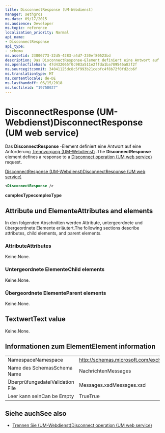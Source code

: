 ```yaml
---
title: DisconnectResponse (UM-Webdienst)
manager: sethgros
ms.date: 09/17/2015
ms.audience: Developer
ms.topic: reference
localization_priority: Normal
api_name:
- DisconnectResponse
api_type:
- schema
ms.assetid: 23806773-32d5-4283-a4d7-230ef80523bd
description: Das DisconnectResponse-Element definiert eine Antwort auf eine Disconnect-Vorgang (UM-Webdienst) an.
ms.openlocfilehash: 47d432065f0c983a511e2ffda1ba789546a82f2f
ms.sourcegitcommit: 34041125dc8c5f993b21cebfc4f8b72f0fd2cb6f
ms.translationtype: MT
ms.contentlocale: de-DE
ms.lasthandoff: 06/15/2018
ms.locfileid: "19758027"
---
```

# <a name="disconnectresponse-um-web-service"></a><span data-ttu-id="9d196-103">DisconnectResponse (UM-Webdienst)</span><span class="sxs-lookup"><span data-stu-id="9d196-103">DisconnectResponse (UM web service)</span></span>

<span data-ttu-id="9d196-104">Das **DisconnectResponse** -Element definiert eine Antwort auf eine Anforderung [Trennvorgang (UM-Webdienst)](disconnect-operation-um-web-service.md) .</span><span class="sxs-lookup"><span data-stu-id="9d196-104">The **DisconnectResponse** element defines a response to a [Disconnect operation (UM web service)](disconnect-operation-um-web-service.md) request.</span></span> 
  
[<span data-ttu-id="9d196-105">DisconnectResponse (UM-Webdienst)</span><span class="sxs-lookup"><span data-stu-id="9d196-105">DisconnectResponse (UM web service)</span></span>](disconnectresponse-um-web-service.md)
  
```xml
<DisconnectResponse />
```

 <span data-ttu-id="9d196-106">**complexType**</span><span class="sxs-lookup"><span data-stu-id="9d196-106">**complexType**</span></span>
## <a name="attributes-and-elements"></a><span data-ttu-id="9d196-107">Attribute und Elemente</span><span class="sxs-lookup"><span data-stu-id="9d196-107">Attributes and elements</span></span>

<span data-ttu-id="9d196-108">In den folgenden Abschnitten werden Attribute, untergeordnete und übergeordnete Elemente erläutert.</span><span class="sxs-lookup"><span data-stu-id="9d196-108">The following sections describe attributes, child elements, and parent elements.</span></span>
  
### <a name="attributes"></a><span data-ttu-id="9d196-109">Attribute</span><span class="sxs-lookup"><span data-stu-id="9d196-109">Attributes</span></span>

<span data-ttu-id="9d196-110">Keine.</span><span class="sxs-lookup"><span data-stu-id="9d196-110">None.</span></span>
  
### <a name="child-elements"></a><span data-ttu-id="9d196-111">Untergeordnete Elemente</span><span class="sxs-lookup"><span data-stu-id="9d196-111">Child elements</span></span>

<span data-ttu-id="9d196-112">Keine.</span><span class="sxs-lookup"><span data-stu-id="9d196-112">None.</span></span>
  
### <a name="parent-elements"></a><span data-ttu-id="9d196-113">Übergeordnete Elemente</span><span class="sxs-lookup"><span data-stu-id="9d196-113">Parent elements</span></span>

<span data-ttu-id="9d196-114">Keine.</span><span class="sxs-lookup"><span data-stu-id="9d196-114">None.</span></span>
  
## <a name="text-value"></a><span data-ttu-id="9d196-115">Textwert</span><span class="sxs-lookup"><span data-stu-id="9d196-115">Text value</span></span>

<span data-ttu-id="9d196-116">Keine.</span><span class="sxs-lookup"><span data-stu-id="9d196-116">None.</span></span>
  
## <a name="element-information"></a><span data-ttu-id="9d196-117">Informationen zum Element</span><span class="sxs-lookup"><span data-stu-id="9d196-117">Element information</span></span>

|||
|:-----|:-----|
|<span data-ttu-id="9d196-118">Namespace</span><span class="sxs-lookup"><span data-stu-id="9d196-118">Namespace</span></span>  <br/> |http://schemas.microsoft.com/exchange/services/2006/messages  <br/> |
|<span data-ttu-id="9d196-119">Name des Schemas</span><span class="sxs-lookup"><span data-stu-id="9d196-119">Schema Name</span></span>  <br/> |<span data-ttu-id="9d196-120">Nachrichten</span><span class="sxs-lookup"><span data-stu-id="9d196-120">Messages</span></span>  <br/> |
|<span data-ttu-id="9d196-121">Überprüfungsdatei</span><span class="sxs-lookup"><span data-stu-id="9d196-121">Validation File</span></span>  <br/> |<span data-ttu-id="9d196-122">Messages.xsd</span><span class="sxs-lookup"><span data-stu-id="9d196-122">Messages.xsd</span></span>  <br/> |
|<span data-ttu-id="9d196-123">Leer kann sein</span><span class="sxs-lookup"><span data-stu-id="9d196-123">Can be Empty</span></span>  <br/> |<span data-ttu-id="9d196-124">True</span><span class="sxs-lookup"><span data-stu-id="9d196-124">True</span></span>  <br/> |
   
## <a name="see-also"></a><span data-ttu-id="9d196-125">Siehe auch</span><span class="sxs-lookup"><span data-stu-id="9d196-125">See also</span></span>

- [<span data-ttu-id="9d196-126">Trennen Sie (UM-Webdienst)</span><span class="sxs-lookup"><span data-stu-id="9d196-126">Disconnect operation (UM web service)</span></span>](disconnect-operation-um-web-service.md)

